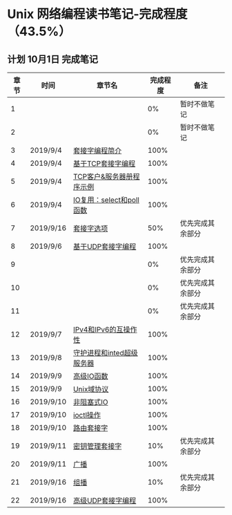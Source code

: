 # Unix 网络编程读书笔记-完成程度（43.5%）
## 计划 10月1日 完成笔记

章节|时间 | 章节名 | 完成程度 | 备注
-|-|-|-|- 
1| ||0%|暂时不做笔记
2| ||0%|暂时不做笔记
3|2019/9/4 |[套接字编程简介](https://github.com/nercoeus/UNP-/blob/master/03.%E5%A5%97%E6%8E%A5%E5%AD%97%E7%BC%96%E7%A8%8B%E7%AE%80%E4%BB%8B.md)|100%
4|2019/9/4 |[基于TCP套接字编程](https://github.com/nercoeus/UNP-/blob/master/04.%E5%9F%BA%E6%9C%ACTCP%E5%A5%97%E6%8E%A5%E5%AD%97%E7%BC%96%E7%A8%8B.md)|100%
5|2019/9/4 |[TCP客户&服务器册程序示例](https://github.com/nercoeus/UNP-/blob/master/05.TCP%E5%AE%A2%E6%88%B7%26%E6%9C%8D%E5%8A%A1%E5%99%A8%E7%A8%8B%E5%BA%8F%E7%A4%BA%E4%BE%8B.md)|100%
6|2019/9/4 |[IO复用：select和poll函数](https://github.com/nercoeus/UNP-/blob/master/06.IO%E5%A4%8D%E7%94%A8%EF%BC%9Aselect%E5%92%8Cpoll%E5%87%BD%E6%95%B0.md)|100%
7|2019/9/16 |[套接字选项](https://github.com/nercoeus/UNP-/blob/master/07.%E5%A5%97%E6%8E%A5%E5%AD%97%E9%80%89%E9%A1%B9.md)|50%|优先完成其余部分
8|2019/9/6  |[基于UDP套接字编程](https://github.com/nercoeus/UNP-/blob/master/08.%E5%9F%BA%E6%9C%ACUDP%E5%A5%97%E6%8E%A5%E5%AD%97%E7%BC%96%E7%A8%8B.md)|100%
9|  ||0%|优先完成其余部分
10|  ||0%|优先完成其余部分
11|  ||0%|优先完成其余部分
12|2019/9/7  |[IPv4和IPv6的互操作性](https://github.com/nercoeus/UNP-/blob/master/12.IPv4%E5%92%8CIPv6%E7%9A%84%E4%BA%92%E6%93%8D%E4%BD%9C%E6%80%A7.md)|100%
13|2019/9/8  |[守护进程和inted超级服务器](https://github.com/nercoeus/UNP-/blob/master/13.%E5%AE%88%E6%8A%A4%E8%BF%9B%E7%A8%8B%E5%92%8Cinetd%E8%B6%85%E7%BA%A7%E6%9C%8D%E5%8A%A1%E5%99%A8.md)|100%
14|2019/9/9  |[高级IO函数](https://github.com/nercoeus/UNP-/blob/master/14.%E9%AB%98%E7%BA%A7IO%E5%87%BD%E6%95%B0.md)|100%
15|2019/9/9 |[Unix域协议](https://github.com/nercoeus/UNP-/blob/master/15.Unix%E5%9F%9F%E5%8D%8F%E8%AE%AE.md)|100%
16|2019/9/10 |[非阻塞式IO](https://github.com/nercoeus/UNP-/blob/master/16.%E9%9D%9E%E9%98%BB%E5%A1%9E%E5%BC%8FIO.md)|100%
17|2019/9/10 |[ioctl操作](https://github.com/nercoeus/UNP-/blob/master/17.ioctl%E6%93%8D%E4%BD%9C.md)|100%
18|2019/9/10 |[路由套接字](https://github.com/nercoeus/UNP-/blob/master/18.%E8%B7%AF%E7%94%B1%E5%A5%97%E6%8E%A5%E5%AD%97.md)|100%
19|2019/9/11 |[密钥管理套接字](https://github.com/nercoeus/UNP-/blob/master/19.%E5%AF%86%E9%92%A5%E7%AE%A1%E7%90%86%E5%A5%97%E6%8E%A5%E5%AD%97.md)|10%|优先完成其余部分
20|2019/9/11 |[广播](https://github.com/nercoeus/UNP-/blob/master/20.广播.md)|100%
21|2019/9/16 |[组播](https://github.com/nercoeus/UNP-/blob/master/21.组播.md)|10%|优先完成其余部分
22|2019/9/16 |[高级UDP套接字编程](https://github.com/nercoeus/UNP-/blob/master/22.高级UDP套接字编程.md)|100%
